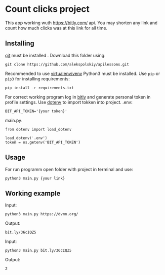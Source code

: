# Count clicks project
This app working wuth https://bitly.com/ api. You may shorten any link and count how much clicks was at this link for all time.

## Installing
[git](https://git-scm.com/doc) must be installed .
Download this folder using:
```
git clone https://github.com/alekspolskiy/apilessons.git
```
Recommended to use [virtualenv/venv](https://docs.python.org/3/library/venv.html)
Python3 must be installed.
Use `pip` or `pip3` for installing requirements:
```
pip install -r requirements.txt
```
For correct working program log in [bitly](https://bitly.com/a/sign_in) and generate personal token in profile settings. Use [dotenv](https://pypi.org/project/python-dotenv/) to import tokken into project.
 .env:
```
BIT_API_TOKEN='{your token}'
```
main.py:
```
from dotenv import load_dotenv

load_dotenv('.env')
token = os.getenv('BIT_API_TOKEN')
```
## Usage 
For run programm open folder with project in terminal and use: 
``` 
python3 main.py {your link}
```

## Working example

Input:
```
python3 main.py https://dvmn.org/
```
Output:
```
bit.ly/36cIQZ5
```
Input:
```
python3 main.py bit.ly/36cIQZ5
```
Output:
```
2
```
